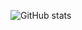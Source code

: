 ![GitHub stats](https://github-readme-stats.vercel.app/api?username=hkh7670&show_icons=true&theme=radical)
